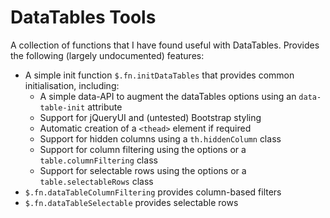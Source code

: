 # DataTables Tools

A collection of functions that I have found useful with DataTables. Provides the following (largely undocumented) features:

- A simple init function `$.fn.initDataTables` that provides common initialisation, including:
  - A simple data-API to augment the dataTables options using an `data-table-init` attribute
  - Support for jQueryUI and (untested) Bootstrap styling 
  - Automatic creation of a `<thead>` element if required
  - Support for hidden columns using a `th.hiddenColumn` class
  - Support for column filtering using the options or a `table.columnFiltering` class
  - Support for selectable rows using the options or a `table.selectableRows` class
- `$.fn.dataTableColumnFiltering` provides column-based filters
- `$.fn.dataTableSelectable` provides selectable rows